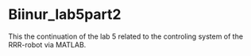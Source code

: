 # Biinur_lab5part2
This the continuation of the lab 5 related to the controling system of the RRR-robot via MATLAB. 


